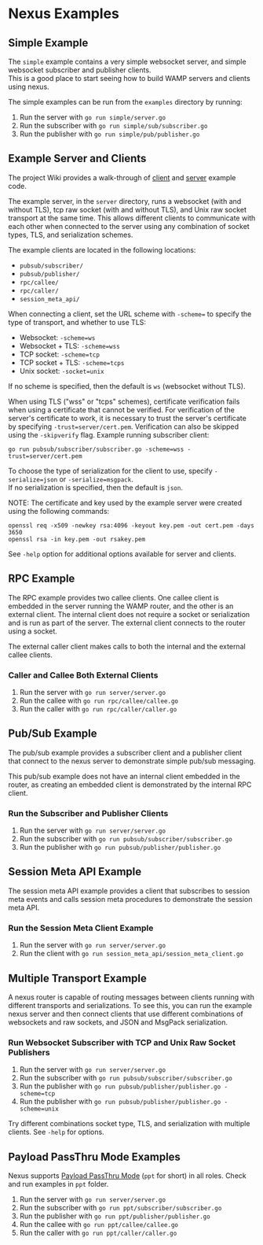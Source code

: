 # Nexus Examples

## Simple Example

The `simple` example contains a very simple websocket server, and simple websocket subscriber and publisher clients.  
This is a good place to start seeing how to build WAMP servers and clients using nexus.

The simple examples can be run from the `examples` directory by running:

1. Run the server with `go run simple/server.go`
2. Run the subscriber with `go run simple/sub/subscriber.go`
3. Run the publisher with `go run simple/pub/publisher.go`

## Example Server and Clients

The project Wiki provides a walk-through of [client](https://github.com/gammazero/nexus/wiki/Client-Library) and 
[server](https://github.com/gammazero/nexus/wiki/Router-Library) example code.

The example server, in the `server` directory, runs a websocket (with and without TLS), tcp raw socket 
(with and without TLS), and Unix raw socket transport at the same time.  This allows different clients to 
communicate with each other when connected to the server using any combination of socket types, TLS, and 
serialization schemes.

The example clients are located in the following locations:

- `pubsub/subscriber/`
- `pubsub/publisher/`
- `rpc/callee/`
- `rpc/caller/`
- `session_meta_api/`

When connecting a client, set the URL scheme with `-scheme=` to specify the type of transport, and 
whether to use TLS:

- Websocket: `-scheme=ws`
- Websocket + TLS: `-scheme=wss`
- TCP socket: `-scheme=tcp`
- TCP socket + TLS: `-scheme=tcps`
- Unix socket: `-socket=unix`

If no scheme is specified, then the default is `ws` (websocket without TLS).

When using TLS ("wss" or "tcps" schemes), certificate verification fails when using a certificate that cannot 
be verified.  For verification of the server's certificate to work, it is necessary to trust the server's 
certificate by specifying `-trust=server/cert.pem`.  Verification can also be skipped using the 
`-skipverify` flag.  Example running subscriber client:

```
go run pubsub/subscriber/subscriber.go -scheme=wss -trust=server/cert.pem
```

To choose the type of serialization for the client to use, specify `-serialize=json` or `-serialize=msgpack`.  
If no serialization is specified, then the default is `json`.

NOTE: The certificate and key used by the example server were created using the following commands:

```
openssl req -x509 -newkey rsa:4096 -keyout key.pem -out cert.pem -days 3650
openssl rsa -in key.pem -out rsakey.pem
```

See `-help` option for additional options available for server and clients.

## RPC Example

The RPC example provides two callee clients.  One callee client is embedded in the server running the WAMP 
router, and the other is an external client.  The internal client does not require a socket or serialization 
and is run as part of the server.  The external client connects to the router using a socket. 

The external caller client makes calls to both the internal and the external callee clients.

### Caller and Callee Both External Clients

1. Run the server with `go run server/server.go`
2. Run the callee with `go run rpc/callee/callee.go`
3. Run the caller with `go run rpc/caller/caller.go`

## Pub/Sub Example

The pub/sub example provides a subscriber client and a publisher client that connect to the nexus server to 
demonstrate simple pub/sub messaging.

This pub/sub example does not have an internal client embedded in the router, as creating an embedded client 
is demonstrated by the internal RPC client.

### Run the Subscriber and Publisher Clients

1. Run the server with `go run server/server.go`
2. Run the subscriber with `go run pubsub/subscriber/subscriber.go`
3. Run the publisher with `go run pubsub/publisher/publisher.go`

## Session Meta API Example

The session meta API example provides a client that subscribes to session meta events and calls session meta 
procedures to demonstrate the session meta API.

### Run the Session Meta Client Example

1. Run the server with `go run server/server.go`
2. Run the client with `go run session_meta_api/session_meta_client.go`

## Multiple Transport Example

A nexus router is capable of routing messages between clients running with different transports and 
serializations.  To see this, you can run the example nexus server and then connect clients that use different 
combinations of websockets and raw sockets, and JSON and MsgPack serialization.

### Run Websocket Subscriber with TCP and Unix Raw Socket Publishers

1. Run the server with `go run server/server.go`
2. Run the subscriber with `go run pubsub/subscriber/subscriber.go`
3. Run the publisher with `go run pubsub/publisher/publisher.go -scheme=tcp`
4. Run the publisher with `go run pubsub/publisher/publisher.go -scheme=unix`

Try different combinations socket type, TLS, and serialization with multiple clients.  See `-help` for options.

## Payload PassThru Mode Examples

Nexus supports [Payload PassThru Mode](https://wamp-proto.org/wamp_latest_ietf.html#name-payload-passthru-mode) 
(`ppt` for short) in all roles. Check and run examples in `ppt` folder.

1. Run the server with `go run server/server.go`
2. Run the subscriber with `go run ppt/subscriber/subscriber.go`
3. Run the publisher with `go run ppt/publisher/publisher.go`
4. Run the callee with `go run ppt/callee/callee.go`
5. Run the caller with `go run ppt/caller/caller.go`
